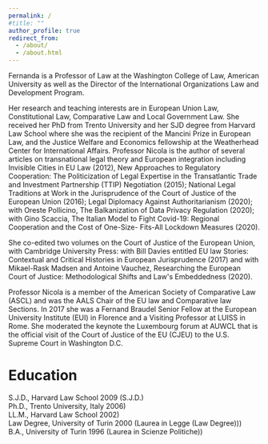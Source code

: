```yaml
---
permalink: /
#title: ""
author_profile: true
redirect_from: 
  - /about/
  - /about.html
---
```

Fernanda is a Professor of Law at the Washington College of Law, American University as well as the Director of the International Organizations Law and Development Program.

Her research and teaching interests are in European Union Law, Constitutional Law, Comparative Law and Local Government Law. She received her PhD from Trento University and her SJD degree from Harvard Law School where she was the recipient of the Mancini Prize in European Law, and the Justice Welfare and Economics fellowship at the Weatherhead Center for International Affairs. Professor Nicola is the author of several articles on transnational legal theory and European integration including Invisible Cities in EU Law (2012), New Approaches to Regulatory Cooperation: The Politicization of Legal Expertise in the Transatlantic Trade and Investment Partnership (TTIP) Negotiation (2015); National Legal Traditions at Work in the Jurisprudence of the Court of Justice of the European Union (2016); Legal Diplomacy Against Authoritarianism (2020); with Oreste Pollicino, The Balkanization of Data Privacy Regulation (2020); with Gino Scaccia, The Italian Model to Fight Covid-19: Regional Cooperation and the Cost of One-Size- Fits-All Lockdown Measures (2020).

She co-edited two volumes on the Court of Justice of the European Union, with Cambridge University Press: with Bill Davies entitled EU law Stories: Contextual and Critical Histories in European Jurisprudence (2017) and with Mikael-Rask Madsen and Antoine Vauchez, Researching the European Court of Justice: Methodological Shifts and Law's Embeddedness (2020).

Professor Nicola is a member of the American Society of Comparative Law (ASCL) and was the AALS Chair of the EU law and Comparative law Sections. In 2017 she was a Fernand Braudel Senior Fellow at the European University Institute (EUI) in Florence and a Visiting Professor at LUISS in Rome. She moderated the keynote the Luxembourg forum at AUWCL that is the official visit of the Court of Justice of the EU (CJEU) to the U.S. Supreme Court in Washington D.C.

Education
======
S.J.D., Harvard Law School 2009 (S.J.D.)<br />
Ph.D., Trento University, Italy 2006)<br />
LL.M., Harvard Law School 2002)<br />
Law Degree, University of Turin 2000 (Laurea in Legge (Law Degree)))<br />
B.A., University of Turin 1996 (Laurea in Scienze Politiche))<br />
